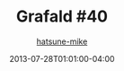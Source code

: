 ---
title: "Grafald #40"
type: "image"
date: 2013-07-28T01:01:00-04:00
draft: false
categories:
- comics
- collaborations
tags:
- grafald
image_path: "/projects/grafald/comics/img/2013/40.png"
alt_text: ""
is_subpage: true
author: "[hatsune-mike](https://cohost.org/hatsune-mike)"
---